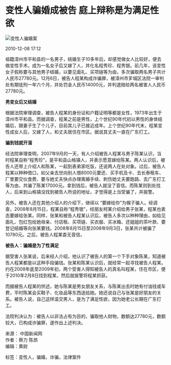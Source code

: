 # 变性人骗婚成被告 庭上辩称是为满足性欲

![变性人骗婚案](http://img.hkwb.net/14810.files/pic300.jpg)

2010-12-08 17:12

祖籍漳州市平和县的一名男子，结婚生子10多年后，却感觉做女人比较好，便去做变性手术。成为一名女子后又嫁了人，并化名程秀珍、程秀银。前几年，该变性女子假称要与其他男子结婚，以要见面礼、买项链等为由，多次骗取两名男子共计人民币27780元。12月6日，被告人程某构成诈骗罪，被漳州市芗城区法院一审判处有期徒刑一年六个月，并处罚金人民币14000元，并判退赔给两名被害人人民币27780元。

**男变女后又结婚**

根据法院审理调查，被告人程某的身份证和户籍证明等都是女性，1973年出生于漳州市平和县。而据调查，程某之前是男性，上个世纪90年代初以男性的身体结婚后，跟妻子生了个儿子，目前其儿子已接近成年。上个世纪90年代末，程某变性成女人后，又嫁了人，和丈夫居住在市区。据说其丈夫一直在广东打工。

**骗到钱就开溜**

经法院审理查明，2007年9月的一天，有人介绍被告人程某与男子陈某认识，当时程某自称“程秀珍”，是平和县山格镇人，并表示愿意嫁给陈某。两人认识后，被告人还带上介绍人和陈某，一起到表弟家吃饭，还说两人在处对象。过后，被告人程某以种种借口，如父亲去世向别人借8000元要还、买手机及卡、去长泰租车、厂里要交伙食费、要与她丈夫快点办理离婚手续、刺伤她丈夫要跑路、去广东打工等为由，共骗了陈某17000元。拿到钱后，被告人就没了音信。而陈某则到处找人，后来到山格镇没找到被告人所说的地址，才觉得是上当受骗了，并报警。

另外，被告人还在其他介绍人的介绍下，继续以 “要嫁给你”为幌子骗人。经调查，2008年8月15日，程某自称“程秀银”，经朋友柯某介绍给男子张某，程某也表态要嫁给张某。同样，张某和被告人程某认识后，被告人多次以种种理由，如给见面礼、包红包给她母亲、付店租、买项链、买衣服、买冰箱、还姐姐的茶叶款、要登记结婚等向张某要钱。2008年8月15日至2008年9月3日，张某共计被骗了10780元。之后，被告人程某杳无音信。

**被告人：骗婚是为了性满足**

据受害人张某说，后来经人介绍，他认识了被告人的第一个下手对象陈某，知道被告人程某都是以这种手段骗钱。张某和陈某认识后，就经常一起寻找被告人程某。约在2008年底至2009年初，两个受害人得知被告人的真名叫程某，住在市区，便于2010年2月8日找到程某，然后就报警将程某抓获。

而据被告人程某的供述，她与陈某是男女朋友关系，与陈某出去时她有付油钱或车费，平时陈某会买鞋子、化妆品等东西送给她。她还说自己与张某是好朋友的关系。被告人说，自己这样滥交男人，是为了满足性欲，因为她老公长期在广东打工。

法院判决认为：被告人以非法占有为目的，骗取他人财物，数额达27780元，数额较大，已构成诈骗罪，遂作出上述判决。

来源： 中国新闻网  
作者：蔡力 陈昂  
编辑：黄尉  

标签：变性人，骗婚，诈骗，法律案件